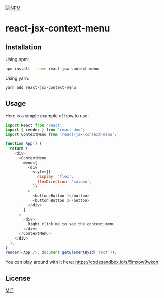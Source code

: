 [![NPM](https://nodei.co/npm/react-jsx-context-menu.png?downloads=true&downloadRank=true&stars=true)](https://nodei.co/npm/react-jsx-context-menu/)

# react-jsx-context-menu #

## Installation ##

Using npm:

```bash
npm install --save react-jsx-context-menu
```

Using yarn:

```bash
yarn add react-jsx-context-menu
```

## Usage ##

Here is a simple example of how to use:

```javascript
import React from 'react';
import { render } from 'react-dom';
import ContextMenu from 'react-jsx-context-menu';

function App() {
  return (
    <div>
      <ContextMenu
        menu={
          <div
            style={{
              display: 'flex',
              flexDirection: 'column',
            }}
          >
            <button>Button 1</button>
            <button>Button 2</button>
          </div>
        }
      >
        <div>
          Right click me to see the context menu
        </div>
      </ContextMenu>
    </div>
  );
}
render(<App />, document.getElementById('root'));
```

You can play around with it here: https://codesandbox.io/s/5mxow9wkon

## License ##

[MIT](./LICENSE.md)
